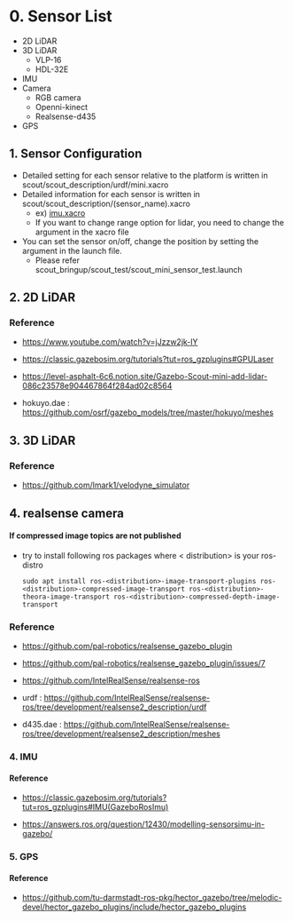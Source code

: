 # 0. Sensor List

- 2D LiDAR
- 3D LiDAR
    - VLP-16
    - HDL-32E
- IMU
- Camera
    - RGB camera
    - Openni-kinect
    - Realsense-d435
- GPS

## 1. Sensor Configuration

- Detailed setting for each sensor relative to the platform is written in scout/scout_description/urdf/mini.xacro
- Detailed information for each sensor is written in scout/scout_description/(sensor_name).xacro
    - ex) [imu.xacro](../scout_gazebo_sim/scout/scout_description/urdf/imu.xacro)
    - If you want to change range option for lidar, you need to change the argument in the xacro file
- You can set the sensor on/off, change the position by setting the argument in the launch file.
    - Please refer scout_bringup/scout_test/scout_mini_sensor_test.launch

## 2. 2D LiDAR

### Reference

* https://www.youtube.com/watch?v=jJzzw2jk-lY

* https://classic.gazebosim.org/tutorials?tut=ros_gzplugins#GPULaser

* https://level-asphalt-6c6.notion.site/Gazebo-Scout-mini-add-lidar-086c23578e904467864f284ad02c8564

* hokuyo.dae : https://github.com/osrf/gazebo_models/tree/master/hokuyo/meshes

## 3. 3D LiDAR

### Reference

- https://github.com/lmark1/velodyne_simulator

## 4. realsense camera

#### If compressed image topics are not published

* try to install following ros packages where < distribution> is your ros-distro

    ```
    sudo apt install ros-<distribution>-image-transport-plugins ros-<distribution>-compressed-image-transport ros-<distribution>-theora-image-transport ros-<distribution>-compressed-depth-image-transport
    ```

### Reference

* https://github.com/pal-robotics/realsense_gazebo_plugin

* https://github.com/pal-robotics/realsense_gazebo_plugin/issues/7

* https://github.com/IntelRealSense/realsense-ros

* urdf : https://github.com/IntelRealSense/realsense-ros/tree/development/realsense2_description/urdf

* d435.dae : https://github.com/IntelRealSense/realsense-ros/tree/development/realsense2_description/meshes



### 4. IMU

#### Reference

- https://classic.gazebosim.org/tutorials?tut=ros_gzplugins#IMU(GazeboRosImu)

- https://answers.ros.org/question/12430/modelling-sensorsimu-in-gazebo/

### 5. GPS

#### Reference

- https://github.com/tu-darmstadt-ros-pkg/hector_gazebo/tree/melodic-devel/hector_gazebo_plugins/include/hector_gazebo_plugins